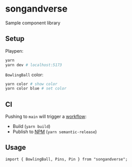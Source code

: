 # songandverse

Sample component library

## Setup

Playpen:

```sh
yarn
yarn dev # localhost:5173
```

`BowlingBall` color:

```sh
yarn color # show color
yarn color blue # set color
```

## CI

Pushing to `main` will trigger a [workflow](https://github.com/jonbri/songandverse/tree/main/.github/workflows):

- Build (`yarn build`)
- Publish to [NPM](https://www.npmjs.com/package/songandverse) (`yarn semantic-release`)

## Usage

```tsx
import { BowlingBall, Pins, Pin } from "songandverse";
```

